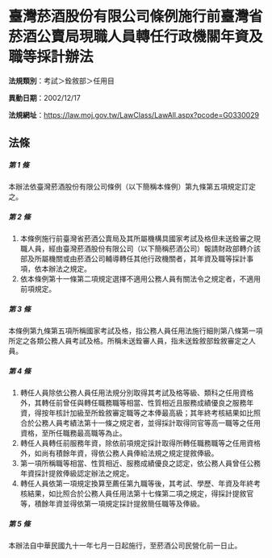 # 臺灣菸酒股份有限公司條例施行前臺灣省菸酒公賣局現職人員轉任行政機關年資及職等採計辦法

**法規類別**：考試＞銓敘部＞任用目

**異動日期**：2002/12/17  

**法規網址**：https://law.moj.gov.tw/LawClass/LawAll.aspx?pcode=G0330029





## 法條
##### 第 1 條
本辦法依臺灣菸酒股份有限公司條例（以下簡稱本條例）第九條第五項規定訂定之。

##### 第 2 條
1. 本條例施行前臺灣省菸酒公賣局及其所屬機構具國家考試及格但未送銓審之現職人員，經由臺灣菸酒股份有限公司（以下簡稱菸酒公司）報請財政部轉介該部及所屬機關或由菸酒公司輔導轉任其他行政機關者，其年資及職等採計事項，依本辦法之規定。
1. 依本條例第十一條第二項規定選擇不適用公務人員有關法令之規定者，不適用前項規定。

##### 第 3 條
本條例第九條第五項所稱國家考試及格，指公務人員任用法施行細則第八條第一項所定之各類公務人員考試及格。所稱未送銓審人員，指未送銓敘部銓敘審定之人員。

##### 第 4 條
1. 轉任人員除依公務人員任用法規分別取得其考試及格等級、類科之任用資格外，其轉任前曾任與轉任職務職等相當、性質相近且服務成績優良之服務年資，得按年核計加級至所銓敘審定職等之本俸最高級；其年終考核結果如比照合於公務人員考績法第十一條之規定者，並得採計取得同官等高一職等之任用資格，至所任職務最高職等為止。
1. 轉任人員轉任前服務年資，除依前項規定採計取得所轉任職務職等之任用資格外，如尚有積餘年資，得依公務人員俸給法規之規定提敘俸級。
1. 第一項所稱職等相當、性質相近、服務成績優良之認定，依公務人員曾任公務年資採計提敘俸級認定辦法之規定。
1. 轉任人員依第一項規定換算至薦任第九職等後，其考試、學歷、年資及年終考核結果，如比照合於公務人員任用法第十七條第二項之規定，得採計提敘官等，積餘年資並得依第一項規定採計提敘簡任職等及俸級。

##### 第 5 條
本辦法自中華民國九十一年七月一日起施行，至菸酒公司民營化前一日止。


